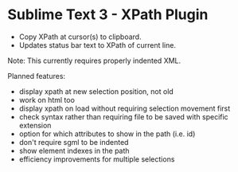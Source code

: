 Sublime Text 3 - XPath Plugin
============

- Copy XPath at cursor(s) to clipboard.
- Updates status bar text to XPath of current line.

Note:  This currently requires properly indented XML.

Planned features:

- display xpath at new selection position, not old
- work on html too
- display xpath on load without requiring selection movement first
- check syntax rather than requiring file to be saved with specific extension
- option for which attributes to show in the path (i.e. id)
- don't require sgml to be indented
- show element indexes in the path
- efficiency improvements for multiple selections
